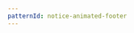 ```yaml
---
patternId: notice-animated-footer
---
```


<!DOCTYPE html>
<html lang="en">
<head>
    <meta charset="utf-8">
    <meta name="viewport" content="width=device-width, initial-scale=1">
    <title>Animated Footer Demo</title>
    <style>
        body {
            overscroll-behavior-y: none;
            font-family: system-ui;
            padding: 2em;
        }
        .banner {
            animation: slideIn 1000ms ease-in-out;
            position: fixed;
            left: 0;
            bottom: 0;
            right: 0;
            padding: 1rem;
            background-color: yellow;
            box-shadow: 0px 0px 10px rgba(0,0,0,0.2);
        }
        @keyframes slideIn {
            from {
                transform: translateY(100vh)
            }

            to {
                transform: translateY(0vh)
            }
        }
        .close-button {
            background: transparent;
            border: none;
            padding: 1em;
            font-size: 1em;
            position: absolute;
            right: 0;
            top: 0;
            cursor: pointer;
        }
    </style>
</head>

<body>
    <div id="banner" class="banner">
        <button id="close-button" class="close-button" aria-label="close" tabindex="0">✕</button>
        <div>
            <h1>Notice</h1>
            Lorem ipsum dolor sit amet, consectetur adipiscing elit, sed do eiusmod tempor incididunt ut labore et
            dolore magna aliqua. Maecenas volutpat blandit aliquam etiam erat velit. Integer eget aliquet nibh praesent.
        </div>
    </div>
    <script>
        document.getElementById("close-button").onclick = () => {
            document.getElementById("banner").style = "display: none";
        }
    </script>
    <div class="filler">
        <h1>Animated Footer</h1>
        <p>
            Lorem ipsum dolor sit amet, consectetur adipiscing elit, sed do eiusmod tempor incididunt ut labore et
            dolore magna aliqua. Maecenas volutpat blandit aliquam etiam erat velit. Integer eget aliquet nibh praesent.
            Sit
            amet mattis vulputate enim nulla. Faucibus nisl tincidunt eget nullam non. Sem fringilla ut morbi tincidunt
            augue. Sed id semper risus in hendrerit gravida rutrum quisque non. Blandit aliquam etiam erat velit
            scelerisque
            in dictum non consectetur. Et ultrices neque ornare aenean euismod. Dignissim sodales ut eu sem integer
            vitae
            justo. Justo eget magna fermentum iaculis eu non diam phasellus.
        </p>

        <p>
            Tortor condimentum lacinia quis vel eros donec ac odio tempor. Mi in nulla posuere sollicitudin aliquam
            ultrices
            sagittis orci. Est ullamcorper eget nulla facilisi etiam. Fames ac turpis egestas integer eget aliquet nibh
            praesent. Mollis nunc sed id semper risus in. Nisi porta lorem mollis aliquam ut porttitor. Faucibus nisl
            tincidunt eget nullam non nisi est sit amet. Tristique senectus et netus et malesuada fames ac turpis. Eu mi
            bibendum neque egestas congue. Urna et pharetra pharetra massa massa ultricies mi quis hendrerit. Feugiat in
            ante metus dictum at tempor commodo ullamcorper a. Sed risus pretium quam vulputate dignissim.
        </p>

        <p>
            Vulputate dignissim suspendisse in est. Purus gravida quis blandit turpis cursus. Netus et malesuada fames
            ac
            turpis. Feugiat in fermentum posuere urna nec tincidunt praesent. In ante metus dictum at. Congue mauris
            rhoncus
            aenean vel. Tempor id eu nisl nunc mi ipsum faucibus vitae aliquet. Tellus mauris a diam maecenas sed enim.
            Diam
            quam nulla porttitor massa id neque aliquam vestibulum morbi. Magna fermentum iaculis eu non diam phasellus
            vestibulum. Egestas maecenas pharetra convallis posuere morbi leo urna molestie. Magna eget est lorem ipsum
            dolor sit amet. Arcu cursus vitae congue mauris rhoncus aenean vel elit.
        </p>

        <p>
            Sit amet massa vitae tortor condimentum lacinia quis vel eros. Quis vel eros donec ac odio tempor. Augue
            neque
            gravida in fermentum et sollicitudin. Fermentum iaculis eu non diam phasellus vestibulum. Justo laoreet sit
            amet
            cursus sit amet dictum sit amet. Dui nunc mattis enim ut tellus elementum sagittis vitae. Id leo in vitae
            turpis
            massa. Pretium fusce id velit ut tortor pretium. Et malesuada fames ac turpis egestas. Eget duis at tellus
            at
            urna condimentum. Dolor sit amet consectetur adipiscing. Diam vel quam elementum pulvinar etiam non. Tempus
            egestas sed sed risus pretium quam vulputate dignissim. Libero enim sed faucibus turpis in eu mi bibendum.
            Morbi
            tristique senectus et netus et malesuada fames ac.
        </p>

        <p>
            In egestas erat imperdiet sed euismod nisi porta lorem mollis. Nulla posuere sollicitudin aliquam ultrices.
            Elit
            sed vulputate mi sit amet mauris commodo. Viverra adipiscing at in tellus integer. Laoreet sit amet cursus
            sit
            amet dictum. Nulla porttitor massa id neque aliquam vestibulum. Parturient montes nascetur ridiculus mus
            mauris
            vitae ultricies leo integer. In tellus integer feugiat scelerisque varius morbi enim nunc. Bibendum arcu
            vitae
            elementum curabitur vitae. Arcu cursus vitae congue mauris rhoncus aenean. Massa ultricies mi quis
            hendrerit.
            Ornare suspendisse sed nisi lacus. Justo eget magna fermentum iaculis eu. Viverra vitae congue eu consequat
            ac.
            Vulputate dignissim suspendisse in est ante in. Integer feugiat scelerisque varius morbi enim nunc.
        </p>

        <p>
            Pellentesque nec nam aliquam sem et tortor consequat. Augue eget arcu dictum varius duis at. Duis ut diam
            quam
            nulla porttitor massa id neque. Sed blandit libero volutpat sed cras ornare arcu dui. Eu augue ut lectus
            arcu
            bibendum at. Viverra suspendisse potenti nullam ac. Elementum nisi quis eleifend quam adipiscing vitae proin
            sagittis. Rutrum tellus pellentesque eu tincidunt tortor. Pellentesque sit amet porttitor eget dolor. Nulla
            aliquet porttitor lacus luctus accumsan tortor posuere ac ut. Fermentum leo vel orci porta non pulvinar.
            Enim
            blandit volutpat maecenas volutpat. Elit at imperdiet dui accumsan sit amet nulla. Erat imperdiet sed
            euismod
            nisi porta. In eu mi bibendum neque egestas congue quisque egestas diam. Auctor eu augue ut lectus arcu
            bibendum
            at varius vel.
        </p>

        <p>
            Tortor pretium viverra suspendisse potenti nullam ac tortor vitae purus. Tristique et egestas quis ipsum
            suspendisse ultrices. Lectus quam id leo in vitae turpis massa sed. Erat pellentesque adipiscing commodo
            elit at
            imperdiet dui accumsan. Et malesuada fames ac turpis egestas integer eget. Odio facilisis mauris sit amet
            massa
            vitae tortor condimentum. Tortor pretium viverra suspendisse potenti nullam ac. Tempus urna et pharetra
            pharetra. Ut lectus arcu bibendum at varius vel pharetra vel turpis. Ut etiam sit amet nisl purus in.
        </p>

        <p>
            Venenatis urna cursus eget nunc scelerisque viverra. Varius duis at consectetur lorem donec massa. Arcu
            dictum
            varius duis at consectetur lorem. Vivamus arcu felis bibendum ut tristique et egestas. Faucibus pulvinar
            elementum integer enim. Tristique senectus et netus et malesuada. Nulla aliquet enim tortor at auctor urna
            nunc
            id cursus. Fames ac turpis egestas sed tempus urna et pharetra. Enim praesent elementum facilisis leo vel
            fringilla est. Mauris in aliquam sem fringilla ut morbi tincidunt augue interdum. Duis at consectetur lorem
            donec massa sapien faucibus et. Neque convallis a cras semper auctor.
        </p>

        <p>
            Pulvinar elementum integer enim neque volutpat ac tincidunt. Elit sed vulputate mi sit amet mauris commodo.
            Massa tincidunt nunc pulvinar sapien et. Non sodales neque sodales ut etiam. Nunc id cursus metus aliquam
            eleifend mi in nulla. Nec sagittis aliquam malesuada bibendum. Tincidunt id aliquet risus feugiat in ante
            metus
            dictum. Ultricies lacus sed turpis tincidunt id aliquet. Nulla facilisi etiam dignissim diam quis enim
            lobortis
            scelerisque fermentum. Rhoncus est pellentesque elit ullamcorper dignissim cras tincidunt. Suspendisse in
            est
            ante in nibh. Enim ut sem viverra aliquet eget. Mauris sit amet massa vitae tortor. Lobortis elementum nibh
            tellus molestie nunc non blandit massa enim. Tortor dignissim convallis aenean et tortor at risus.
            Scelerisque
            eleifend donec pretium vulputate sapien nec. Pellentesque habitant morbi tristique senectus et netus et.
            Tincidunt nunc pulvinar sapien et ligula ullamcorper malesuada. Tortor id aliquet lectus proin. Ultricies mi
            eget mauris pharetra et ultrices neque.
        </p>

        <p>
            Bibendum enim facilisis gravida neque. Purus non enim praesent elementum facilisis leo. Sed egestas egestas
            fringilla phasellus faucibus scelerisque eleifend donec. Rutrum quisque non tellus orci ac auctor augue. Leo
            in
            vitae turpis massa sed. Non quam lacus suspendisse faucibus interdum. Eu volutpat odio facilisis mauris sit.
            Vitae semper quis lectus nulla. Viverra justo nec ultrices dui sapien. Diam sit amet nisl suscipit
            adipiscing
            bibendum est ultricies integer. Nisl rhoncus mattis rhoncus urna.
        </p>

        <p>
            Lorem ipsum dolor sit amet, consectetur adipiscing elit, sed do eiusmod tempor incididunt ut labore et
            dolore magna aliqua. Maecenas volutpat blandit aliquam etiam erat velit. Integer eget aliquet nibh praesent.
            Sit
            amet mattis vulputate enim nulla. Faucibus nisl tincidunt eget nullam non. Sem fringilla ut morbi tincidunt
            augue. Sed id semper risus in hendrerit gravida rutrum quisque non. Blandit aliquam etiam erat velit
            scelerisque
            in dictum non consectetur. Et ultrices neque ornare aenean euismod. Dignissim sodales ut eu sem integer
            vitae
            justo. Justo eget magna fermentum iaculis eu non diam phasellus.
        </p>

        <p>
            Tortor condimentum lacinia quis vel eros donec ac odio tempor. Mi in nulla posuere sollicitudin aliquam
            ultrices
            sagittis orci. Est ullamcorper eget nulla facilisi etiam. Fames ac turpis egestas integer eget aliquet nibh
            praesent. Mollis nunc sed id semper risus in. Nisi porta lorem mollis aliquam ut porttitor. Faucibus nisl
            tincidunt eget nullam non nisi est sit amet. Tristique senectus et netus et malesuada fames ac turpis. Eu mi
            bibendum neque egestas congue. Urna et pharetra pharetra massa massa ultricies mi quis hendrerit. Feugiat in
            ante metus dictum at tempor commodo ullamcorper a. Sed risus pretium quam vulputate dignissim.
        </p>

        <p>
            Vulputate dignissim suspendisse in est. Purus gravida quis blandit turpis cursus. Netus et malesuada fames
            ac
            turpis. Feugiat in fermentum posuere urna nec tincidunt praesent. In ante metus dictum at. Congue mauris
            rhoncus
            aenean vel. Tempor id eu nisl nunc mi ipsum faucibus vitae aliquet. Tellus mauris a diam maecenas sed enim.
            Diam
            quam nulla porttitor massa id neque aliquam vestibulum morbi. Magna fermentum iaculis eu non diam phasellus
            vestibulum. Egestas maecenas pharetra convallis posuere morbi leo urna molestie. Magna eget est lorem ipsum
            dolor sit amet. Arcu cursus vitae congue mauris rhoncus aenean vel elit.
        </p>

        <p>
            Sit amet massa vitae tortor condimentum lacinia quis vel eros. Quis vel eros donec ac odio tempor. Augue
            neque
            gravida in fermentum et sollicitudin. Fermentum iaculis eu non diam phasellus vestibulum. Justo laoreet sit
            amet
            cursus sit amet dictum sit amet. Dui nunc mattis enim ut tellus elementum sagittis vitae. Id leo in vitae
            turpis
            massa. Pretium fusce id velit ut tortor pretium. Et malesuada fames ac turpis egestas. Eget duis at tellus
            at
            urna condimentum. Dolor sit amet consectetur adipiscing. Diam vel quam elementum pulvinar etiam non. Tempus
            egestas sed sed risus pretium quam vulputate dignissim. Libero enim sed faucibus turpis in eu mi bibendum.
            Morbi
            tristique senectus et netus et malesuada fames ac.
        </p>

        <p>
            In egestas erat imperdiet sed euismod nisi porta lorem mollis. Nulla posuere sollicitudin aliquam ultrices.
            Elit
            sed vulputate mi sit amet mauris commodo. Viverra adipiscing at in tellus integer. Laoreet sit amet cursus
            sit
            amet dictum. Nulla porttitor massa id neque aliquam vestibulum. Parturient montes nascetur ridiculus mus
            mauris
            vitae ultricies leo integer. In tellus integer feugiat scelerisque varius morbi enim nunc. Bibendum arcu
            vitae
            elementum curabitur vitae. Arcu cursus vitae congue mauris rhoncus aenean. Massa ultricies mi quis
            hendrerit.
            Ornare suspendisse sed nisi lacus. Justo eget magna fermentum iaculis eu. Viverra vitae congue eu consequat
            ac.
            Vulputate dignissim suspendisse in est ante in. Integer feugiat scelerisque varius morbi enim nunc.
        </p>

        <p>
            Pellentesque nec nam aliquam sem et tortor consequat. Augue eget arcu dictum varius duis at. Duis ut diam
            quam
            nulla porttitor massa id neque. Sed blandit libero volutpat sed cras ornare arcu dui. Eu augue ut lectus
            arcu
            bibendum at. Viverra suspendisse potenti nullam ac. Elementum nisi quis eleifend quam adipiscing vitae proin
            sagittis. Rutrum tellus pellentesque eu tincidunt tortor. Pellentesque sit amet porttitor eget dolor. Nulla
            aliquet porttitor lacus luctus accumsan tortor posuere ac ut. Fermentum leo vel orci porta non pulvinar.
            Enim
            blandit volutpat maecenas volutpat. Elit at imperdiet dui accumsan sit amet nulla. Erat imperdiet sed
            euismod
            nisi porta. In eu mi bibendum neque egestas congue quisque egestas diam. Auctor eu augue ut lectus arcu
            bibendum
            at varius vel.
        </p>

        <p>
            Tortor pretium viverra suspendisse potenti nullam ac tortor vitae purus. Tristique et egestas quis ipsum
            suspendisse ultrices. Lectus quam id leo in vitae turpis massa sed. Erat pellentesque adipiscing commodo
            elit at
            imperdiet dui accumsan. Et malesuada fames ac turpis egestas integer eget. Odio facilisis mauris sit amet
            massa
            vitae tortor condimentum. Tortor pretium viverra suspendisse potenti nullam ac. Tempus urna et pharetra
            pharetra. Ut lectus arcu bibendum at varius vel pharetra vel turpis. Ut etiam sit amet nisl purus in.
        </p>

        <p>
            Venenatis urna cursus eget nunc scelerisque viverra. Varius duis at consectetur lorem donec massa. Arcu
            dictum
            varius duis at consectetur lorem. Vivamus arcu felis bibendum ut tristique et egestas. Faucibus pulvinar
            elementum integer enim. Tristique senectus et netus et malesuada. Nulla aliquet enim tortor at auctor urna
            nunc
            id cursus. Fames ac turpis egestas sed tempus urna et pharetra. Enim praesent elementum facilisis leo vel
            fringilla est. Mauris in aliquam sem fringilla ut morbi tincidunt augue interdum. Duis at consectetur lorem
            donec massa sapien faucibus et. Neque convallis a cras semper auctor.
        </p>

        <p>
            Pulvinar elementum integer enim neque volutpat ac tincidunt. Elit sed vulputate mi sit amet mauris commodo.
            Massa tincidunt nunc pulvinar sapien et. Non sodales neque sodales ut etiam. Nunc id cursus metus aliquam
            eleifend mi in nulla. Nec sagittis aliquam malesuada bibendum. Tincidunt id aliquet risus feugiat in ante
            metus
            dictum. Ultricies lacus sed turpis tincidunt id aliquet. Nulla facilisi etiam dignissim diam quis enim
            lobortis
            scelerisque fermentum. Rhoncus est pellentesque elit ullamcorper dignissim cras tincidunt. Suspendisse in
            est
            ante in nibh. Enim ut sem viverra aliquet eget. Mauris sit amet massa vitae tortor. Lobortis elementum nibh
            tellus molestie nunc non blandit massa enim. Tortor dignissim convallis aenean et tortor at risus.
            Scelerisque
            eleifend donec pretium vulputate sapien nec. Pellentesque habitant morbi tristique senectus et netus et.
            Tincidunt nunc pulvinar sapien et ligula ullamcorper malesuada. Tortor id aliquet lectus proin. Ultricies mi
            eget mauris pharetra et ultrices neque.
        </p>

        <p>
            Bibendum enim facilisis gravida neque. Purus non enim praesent elementum facilisis leo. Sed egestas egestas
            fringilla phasellus faucibus scelerisque eleifend donec. Rutrum quisque non tellus orci ac auctor augue. Leo
            in
            vitae turpis massa sed. Non quam lacus suspendisse faucibus interdum. Eu volutpat odio facilisis mauris sit.
            Vitae semper quis lectus nulla. Viverra justo nec ultrices dui sapien. Diam sit amet nisl suscipit
            adipiscing
            bibendum est ultricies integer. Nisl rhoncus mattis rhoncus urna.
        </p>
    </div>
</body>
